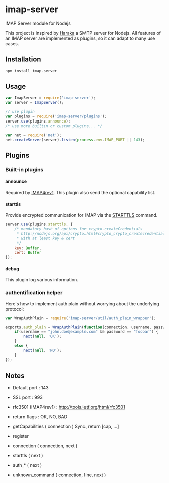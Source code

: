 # imap-server

IMAP Server module for Nodejs

This project is inspired by [Haraka](http://haraka.github.io/) a SMTP server for Nodejs.
All features of an IMAP server are implemented as plugins, so it can adapt to many use cases.

## Installation

```sh
npm install imap-server
```

## Usage

```javascript
var ImapServer = require('imap-server');
var server = ImapServer();

// use plugin
var plugins = require('imap-server/plugins');
server.use(plugins.announce);
/* use more builtin or custom plugins... */

var net = require('net');
net.createServer(server).listen(process.env.IMAP_PORT || 143);
```

## Plugins

### Built-in plugins

#### announce

Required by [IMAP4rev1][imap]. This plugin also send the optional capability list.

#### starttls

Provide encrypted communication for IMAP via the [STARTTLS][starttls] command.

```javascript
server.use(plugins.starttls, {
    /* mandatory hash of options for crypto.createCredentials
     * http://nodejs.org/api/crypto.html#crypto_crypto_createcredentials_details
     * with at least key & cert
     */
    key: Buffer,
    cert: Buffer
});
```

#### debug

This plugin log various information.

### authentification helper

Here's how to implement auth plain without worrying about the underlying protocol:
```javascript
var WrapAuthPlain = require('imap-server/util/auth_plain_wrapper');

exports.auth_plain = WrapAuthPlain(function(connection, username, password, next) {
    if(username == "john.doe@example.com" && password == "foobar") {
        next(null, 'OK');
    }
    else {
        next(null, 'NO');
    }
});
```

## Notes

* Default port : 143
* SSL port : 993
* rfc3501 (IMAP4rev1) : http://tools.ietf.org/html/rfc3501
* return flags : OK, NO, BAD

* getCapabilities ( connection ) Sync, return [cap, ...]
* register
* connection ( connection, next )
* starttls ( next )
* auth_* ( next )
* unknown_command ( connection, line, next )


[imap]: http://tools.ietf.org/html/rfc3501 "RFC 3501"
[starttls]: http://tools.ietf.org/html/rfc2595 "RFC 2595"
[sasl-ir]: http://tools.ietf.org/html/rfc4959 "RFC 4959"
